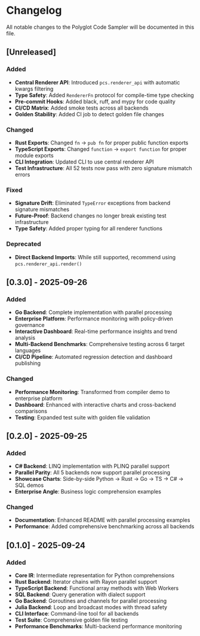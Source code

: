 # Changelog

All notable changes to the Polyglot Code Sampler will be documented in this file.

## [Unreleased]

### Added
- **Central Renderer API**: Introduced `pcs.renderer_api` with automatic kwargs filtering
- **Type Safety**: Added `RendererFn` protocol for compile-time type checking
- **Pre-commit Hooks**: Added black, ruff, and mypy for code quality
- **CI/CD Matrix**: Added smoke tests across all backends
- **Golden Stability**: Added CI job to detect golden file changes

### Changed
- **Rust Exports**: Changed `fn` → `pub fn` for proper public function exports
- **TypeScript Exports**: Changed `function` → `export function` for proper module exports
- **CLI Integration**: Updated CLI to use central renderer API
- **Test Infrastructure**: All 52 tests now pass with zero signature mismatch errors

### Fixed
- **Signature Drift**: Eliminated `TypeError` exceptions from backend signature mismatches
- **Future-Proof**: Backend changes no longer break existing test infrastructure
- **Type Safety**: Added proper typing for all renderer functions

### Deprecated
- **Direct Backend Imports**: While still supported, recommend using `pcs.renderer_api.render()`

## [0.3.0] - 2025-09-26

### Added
- **Go Backend**: Complete implementation with parallel processing
- **Enterprise Platform**: Performance monitoring with policy-driven governance
- **Interactive Dashboard**: Real-time performance insights and trend analysis
- **Multi-Backend Benchmarks**: Comprehensive testing across 6 target languages
- **CI/CD Pipeline**: Automated regression detection and dashboard publishing

### Changed
- **Performance Monitoring**: Transformed from compiler demo to enterprise platform
- **Dashboard**: Enhanced with interactive charts and cross-backend comparisons
- **Testing**: Expanded test suite with golden file validation

## [0.2.0] - 2025-09-25

### Added
- **C# Backend**: LINQ implementation with PLINQ parallel support
- **Parallel Parity**: All 5 backends now support parallel processing
- **Showcase Charts**: Side-by-side Python → Rust → Go → TS → C# → SQL demos
- **Enterprise Angle**: Business logic comprehension examples

### Changed
- **Documentation**: Enhanced README with parallel processing examples
- **Performance**: Added comprehensive benchmarking across all backends

## [0.1.0] - 2025-09-24

### Added
- **Core IR**: Intermediate representation for Python comprehensions
- **Rust Backend**: Iterator chains with Rayon parallel support
- **TypeScript Backend**: Functional array methods with Web Workers
- **SQL Backend**: Query generation with dialect support
- **Go Backend**: Goroutines and channels for parallel processing
- **Julia Backend**: Loop and broadcast modes with thread safety
- **CLI Interface**: Command-line tool for all backends
- **Test Suite**: Comprehensive golden file testing
- **Performance Benchmarks**: Multi-backend performance monitoring

